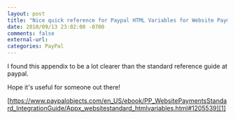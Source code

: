 ```yaml
---
layout: post
title: "Nice quick reference for Paypal HTML Variables for Website Payments"
date: 2010/09/13 23:02:00 -0700
comments: false
external-url:
categories: PayPal
---
```



I found this appendix to be a lot clearer than the standard reference guide 
at paypal.

Hope it's useful for someone out there!

[https://www.paypalobjects.com/en_US/ebook/PP_WebsitePaymentsStandard_IntegrationGuide/Appx_websitestandard_htmlvariables.html#1205539][1] 



[1]: https://www.paypalobjects.com/en_US/ebook/PP_WebsitePaymentsStandard_IntegrationGuide/Appx_websitestandard_htmlvariables.html#1205539